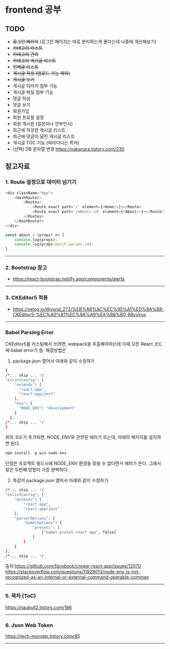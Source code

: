 # frontend 공부

## TODO

* ~~로그인 페이지~~ (로그인 페이지는 따로 분리하는게 좋다는데 나중에 개선해보기)
* ~~카테고리 리스트~~
* ~~카테고리 관리~~
* ~~카테고리 게시글 리스트~~
* ~~전체글 리스트~~
* ~~게시글 작성 (업로드 기능 제외)~~
* ~~게시글 보기~~
* 게시글 이미지 첨부 기능
* 게시글 파일 첨부 기능
* 댓글 작성
* 댓글 보기
* 회원가입
* 회원 프로필 설정
* 회원 게시판 (질문이나 안부인사)
* 최근에 작성한 게시글 리스트
* 최근에 댓글이 달린 게시글 리스트
* 게시글 TOC 기능 (따라다니는 목차)
* (선택) DB 문자열 변경 https://nakanara.tistory.com/230

## 참고자료

### 1. Route 설정으로 데이터 넘기기

```js
<div className="App">
    <HashRouter>
        <Routes>
            <Route exact path='/' element={<Home/>}></Route>
            <Route exact path='/about/:id' element={<About/>}></Route> {/* :id 부분이 data param */}
        </Routes>
    </HashRouter>
</div>

const about = (props) => {
    console.log(props);
    console.log(props.match.params.id);
}
```
---
### 2. Bootstrap 참고

* https://react-bootstrap.netlify.app/components/alerts
---

### 3. CKEditor5 적용

* https://velog.io/@yund_272/%EB%A6%AC%EC%95%A1%ED%8A%B8-CKEditor5-%EC%A0%81%EC%9A%A9%EA%B8%B0-88vylruv


---
### Babel Parsing Error

CKEditor5를 커스텀해서 쓰려면, webpack을 추출해야하는데 이때 모든 React 코드에 babel error가 뜸.
해결방법은

1. package.json 열어서 아래와 같이 수정하기

```bash
{
/*... skip ... */
"eslintConfig": {
    "extends": [
      "react-app",
      "react-app/jest"
    ],
    "env": {
      "NODE_ENV": "development"
    }
  },
/*... skip ... */
}
```
위의 코드가 추가되면, NODE_ENV와 관련된 에러가 뜨는데, 아래의 패키지를 설치하면 된다.

```javascript
npm install -g win-node-env
```

단점은 프로젝트 빌드시에 NODE_ENV 환경을 찾을 수 없다면서 에러가 뜬다.
그래서 찾은 두번째 방법이 가장 완벽하다.

2. 똑같이 package.json 열어서 아래와 같이 수정하기

```bash
/*... skip ... */
"eslintConfig": {
    "extends": [
        "react-app",
        "react-app/jest"
    ],
    "parserOptions": {
        "babelOptions": {
            "presets": [
                ["babel-preset-react-app", false]
            ]
        }
    }
},
/*... skip ... */
```

출처
https://github.com/facebook/create-react-app/issues/12070
https://stackoverflow.com/questions/11928013/node-env-is-not-recognized-as-an-internal-or-external-command-operable-comman

---
### 5. 목차 (ToC)

https://naubull2.tistory.com/166

---

### 6. Json Web Token

https://tech-monster.tistory.com/95

---